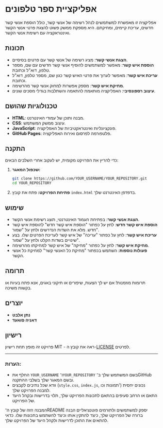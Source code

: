 # אפליקציית ספר טלפונים

אפליקציה זו מאפשרת למשתמשים לנהל רשימה של אנשי קשר, כולל הוספת אנשי קשר חדשים, עריכת קיימים, ומחיקתם. היא מספקת ממשק פשוט להצגת פרטי אנשי הקשר ואינטראקציה עם רשימת אנשי הקשר.

## תכונות

- **הצגת אנשי קשר**: מציג רשימה של אנשי קשר עם פרטים בסיסיים.
- **הוספת איש קשר**: מאפשר למשתמשים להוסיף אנשי קשר חדשים עם שם, מספר טלפון, דוא"ל וכתובת.
- **עריכת איש קשר**: מאפשר לערוך את פרטי האיש קשר כגון שם, מספר טלפון, דוא"ל וכתובת.
- **מחיקת איש קשר**: מספק אפשרות למחוק אנשי קשר מהרשימה.
- **עיצוב רספונסיבי**: האפליקציה מותאמת להתאמה והשתלבות בגדלי מסכים שונים.

## טכנולוגיות שהושם

- **HTML**: מבנה ותוכן של עמודי האינטרנט.
- **CSS**: עיצוב ממשק המשתמש.
- **JavaScript**: פונקציונליות ואינטראקטיביות של האפליקציה.
- **GitHub Pages**: פלטפורמה לפרסום ואירוח האפליקציה.

## התקנה

כדי להריץ את הפרויקט מקומית, יש לעקוב אחרי השלבים הבאים:

1. **שכפול המאגר:**
   ```bash
   git clone https://github.com/YOUR_USERNAME/YOUR_REPOSITORY.git
   cd YOUR_REPOSITORY
   ```

2. **פתיחת הפרויקט:**
   פתח את קובץ `index.html` בדפדפן האינטרנט שלך.

## שימוש

- **הצגת אנשי קשר**: בפתיחת העמוד האינטרנטי, תוצג רשימת אנשי הקשר.
- **הוספת איש קשר חדש**: לחץ על כפתור "הוספת איש קשר חדש" להוספת איש קשר חדש. מלא את השדות הנדרשים ולחץ על "שמור".
- **עריכת איש קשר**: לחץ על כפתור "עריכה" של איש קשר לעריכת הפרטים שלו. בצע שינויים בשדות הקלט ולחץ על "שמור".
- **מחיקת איש קשר**: לחץ על כפתור "מחיקה" של איש קשר למחיקתו מהרשימה.
- **פעולות נוספות**: השתמש בכפתור "מחיקת כל האנשי קשר" למחיקת כל אנשי הקשר.

## תרומה

תרומות מוזמנות! אם יש לך הצעות, שיפורים או תיקוני באגים, אנא פתח בעיות או בקשות משיכה.

## יוצרים

- **נתן אלבט**
- **דאניה סואעד**

## רישיון

פרויקט זה מופץ תחת רישיון MIT - ראה את קובץ ה-[LICENSE](LICENSE) לפרטים.

---

### הערות:
- החלף את `YOUR_USERNAME` ו־`YOUR_REPOSITORY` בשם המשתמש שלך ב־GitHub ובשם המאגר שלך בשלבי ההתקנה.
- וודא שכל נתיבים לקבצים (`style.css`, `index.js`, תמונות וכו') נכונים יחסית למבנה הפרויקט שלך.
- התאם או הרחב סעיפים בהתאם לתכונות הפרויקט שלך, תלוי בדרישות ובקהל היעד של הפרויקט.

המבנה הזה של קובץ ה־README יספק למשתמשים ולתורמים פוטנציאליים הבנה ברורה של הפרויקט שלך, כיצד להתקין אותו וכיצד להשתמש בתכונות שלו. כדאי להתאים את התוכן לדרישות ולקהל היעד של הפרויקט שלך.
